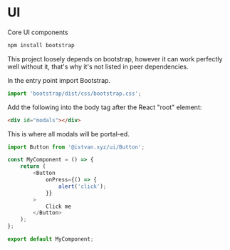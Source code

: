 # UI

Core UI components

```sh
npm install bootstrap
```

This project loosely depends on bootstrap, however it can work perfectly well without it, that's why it's not listed in peer dependencies.

In the entry point import Bootstrap.

```ts
import 'bootstrap/dist/css/bootstrap.css';
```

Add the following into the body tag after the React "root" element:

```html
<div id="modals"></div>
```

This is where all modals will be portal-ed.

```ts
import Button from '@istvan.xyz/ui/Button';

const MyComponent = () => {
    return (
        <Button
            onPress={() => {
                alert('click');
            }}
        >
            Click me
        </Button>
    );
};

export default MyComponent;
```
